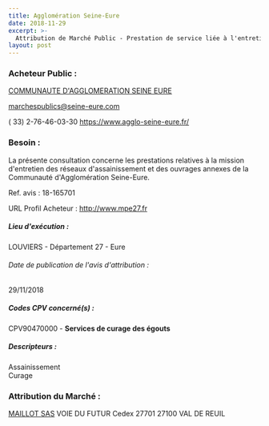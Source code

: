 ```yaml
---
title: Agglomération Seine-Eure
date: 2018-11-29
excerpt: >-
  Attribution de Marché Public - Prestation de service liée à l'entretien des réseaux d'assainissement, d'eaux pluviales et ouvrages annexes sur le territoire de la CASE
layout: post
---
```


### Acheteur Public : 
<a href="/acheteur-32/siren-200089456"> COMMUNAUTE D'AGGLOMERATION SEINE EURE</a><br/>



marchespublics@seine-eure.com

( 33) 2-76-46-03-30
https://www.agglo-seine-eure.fr/
### Besoin :

La présente consultation concerne les prestations relatives à la mission d'entretien des réseaux d'assainissement et des ouvrages annexes de la Communauté d'Agglomération Seine-Eure.

Ref. avis : 18-165701

URL Profil Acheteur : http://www.mpe27.fr

##### Lieu d'exécution :

LOUVIERS - Département 27 - Eure

###### Date de publication de l'avis d'attribution : 
29/11/2018

##### Codes CPV concerné(s) :
CPV90470000 - **Services de curage des égouts** <br/>

##### Descripteurs :
Assainissement <br/>
Curage <br/>

### Attribution du Marché :
<a href="/entreprise-267/siren-667350086"> MAILLOT SAS</a>    VOIE DU FUTUR Cedex 27701 27100 VAL DE REUIL <br/>
